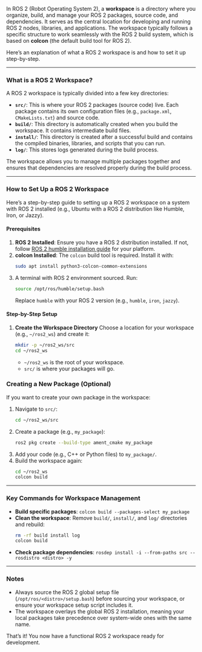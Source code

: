 In ROS 2 (Robot Operating System 2), a **workspace** is a directory where you organize, build, and manage your ROS 2 packages, source code, and dependencies. It serves as the central location for developing and running ROS 2 nodes, libraries, and applications. The workspace typically follows a specific structure to work seamlessly with the ROS 2 build system, which is based on **colcon** (the default build tool for ROS 2).

Here’s an explanation of what a ROS 2 workspace is and how to set it up step-by-step.

---

### What is a ROS 2 Workspace?
A ROS 2 workspace is typically divided into a few key directories:
- **`src/`**: This is where your ROS 2 packages (source code) live. Each package contains its own configuration files (e.g., `package.xml`, `CMakeLists.txt`) and source code.
- **`build/`**: This directory is automatically created when you build the workspace. It contains intermediate build files.
- **`install/`**: This directory is created after a successful build and contains the compiled binaries, libraries, and scripts that you can run.
- **`log/`**: This stores logs generated during the build process.

The workspace allows you to manage multiple packages together and ensures that dependencies are resolved properly during the build process.

---

### How to Set Up a ROS 2 Workspace
Here’s a step-by-step guide to setting up a ROS 2 workspace on a system with ROS 2 installed (e.g., Ubuntu with a ROS 2 distribution like Humble, Iron, or Jazzy).

#### Prerequisites
1. **ROS 2 Installed**: Ensure you have a ROS 2 distribution installed. If not, follow [ROS 2 humble installation guide](https://github.com/jahangir842/linux-notes/blob/main/ros2/1.install-ros2-humble-on-ubuntu-22.md) for your platform.
2. **colcon Installed**: The `colcon` build tool is required. Install it with:
   ```bash
   sudo apt install python3-colcon-common-extensions
   ```
3. A terminal with ROS 2 environment sourced. Run:
   ```bash
   source /opt/ros/humble/setup.bash
   ```
   Replace `humble` with your ROS 2 version (e.g., `humble`, `iron`, `jazzy`).

#### Step-by-Step Setup
1. **Create the Workspace Directory**
   Choose a location for your workspace (e.g., `~/ros2_ws`) and create it:
   ```bash
   mkdir -p ~/ros2_ws/src
   cd ~/ros2_ws
   ```
   - `~/ros2_ws` is the root of your workspace.
   - `src/` is where your packages will go.




### Creating a New Package (Optional)
If you want to create your own package in the workspace:
1. Navigate to `src/`:
   ```bash
   cd ~/ros2_ws/src
   ```
2. Create a package (e.g., `my_package`):
   ```bash
   ros2 pkg create --build-type ament_cmake my_package
   ```
3. Add your code (e.g., C++ or Python files) to `my_package/`.
4. Build the workspace again:
   ```bash
   cd ~/ros2_ws
   colcon build
   ```

---

### Key Commands for Workspace Management
- **Build specific packages**: `colcon build --packages-select my_package`
- **Clean the workspace**: Remove `build/`, `install/`, and `log/` directories and rebuild:
  ```bash
  rm -rf build install log
  colcon build
  ```
- **Check package dependencies**: `rosdep install -i --from-paths src --rosdistro <distro> -y`

---

### Notes
- Always source the ROS 2 global setup file (`/opt/ros/<distro>/setup.bash`) before sourcing your workspace, or ensure your workspace setup script includes it.
- The workspace overlays the global ROS 2 installation, meaning your local packages take precedence over system-wide ones with the same name.

That’s it! You now have a functional ROS 2 workspace ready for development.
